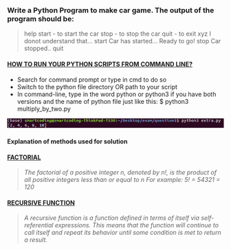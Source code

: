 ### Write a Python Program to make car game. The output of the program should be:
>help
start - to start the car
stop - to stop the car
quit - to exit
>xyz
I donot understand that...
>start
Car has started... Ready to go!
>stop
Car stopped..
>quit

#### [HOW TO RUN YOUR PYTHON SCRIPTS FROM COMMAND LINE?](https://docs.python.org/3/faq/windows.html)
* Search for command prompt or type in cmd to do so
* Switch to the python file directory OR path to your script
* In command-line, type in the word python or python3 if you have both versions and the name of python file just like this: $ python3 multiply_by_two.py

![Run Python Script](https://github.com/MishiCodes/Python/blob/master/1.%20Python%20Lists/Images/Screenshot%20from%202019-12-05%2004-57-09.png)

#### __Explanation of methods used for solution__

#### [FACTORIAL](https://en.wikipedia.org/wiki/Factorial)
> _The factorial of a positive integer n, denoted by n!, is the product of all positive integers less than or equal to n_
> _For example: 5! = 5*4*3*2*1 = 120_

#### [RECURSIVE FUNCTION](https://www.python-course.eu/recursive_functions.php)
> _A recursive function is a function defined in terms of itself via self-referential expressions. This means that the function will continue to call itself and 
repeat its behavior until some condition is met to return a result._
